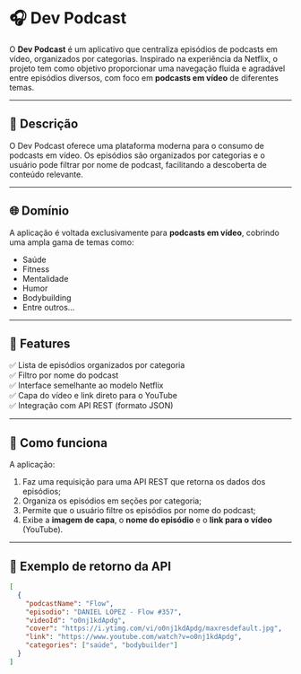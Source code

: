 # 🎧 Dev Podcast

O **Dev Podcast** é um aplicativo que centraliza episódios de podcasts em vídeo, organizados por categorias. Inspirado na experiência da Netflix, o projeto tem como objetivo proporcionar uma navegação fluida e agradável entre episódios diversos, com foco em **podcasts em vídeo** de diferentes temas.

---

## 🧠 Descrição

O Dev Podcast oferece uma plataforma moderna para o consumo de podcasts em vídeo. Os episódios são organizados por categorias e o usuário pode filtrar por nome de podcast, facilitando a descoberta de conteúdo relevante.

---

## 🌐 Domínio

A aplicação é voltada exclusivamente para **podcasts em vídeo**, cobrindo uma ampla gama de temas como:

- Saúde
- Fitness
- Mentalidade
- Humor
- Bodybuilding
- Entre outros...

---

## 🚀 Features

✅ Lista de episódios organizados por categoria  
✅ Filtro por nome do podcast  
✅ Interface semelhante ao modelo Netflix  
✅ Capa do vídeo e link direto para o YouTube  
✅ Integração com API REST (formato JSON)  

---

## 🧭 Como funciona

A aplicação:

1. Faz uma requisição para uma API REST que retorna os dados dos episódios;
2. Organiza os episódios em seções por categoria;
3. Permite que o usuário filtre os episódios por nome do podcast;
4. Exibe a **imagem de capa**, o **nome do episódio** e o **link para o vídeo** (YouTube).

---

## 📡 Exemplo de retorno da API

```json
[
  {
    "podcastName": "Flow",
    "episodio": "DANIEL LOPEZ - Flow #357",
    "videoId": "o0nj1kdApdg",
    "cover": "https://i.ytimg.com/vi/o0nj1kdApdg/maxresdefault.jpg",
    "link": "https://www.youtube.com/watch?v=o0nj1kdApdg",
    "categories": ["saúde", "bodybuilder"]
  }
]
